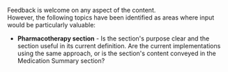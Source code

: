 <div class="stakeholder-note">

Feedback is welcome on any aspect of the content.<br>However, the following topics have been identified as areas where input would be particularly valuable:  
  
* **Pharmacotherapy section** - Is the section's purpose clear and the section useful in its current definition. Are the current implementations using the same approach, or is the section's content conveyed in the Medication Summary section?  

</div>


